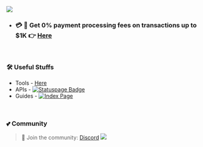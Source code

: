 <!-- Wave 
https://github.com/denvercoder1/readme-typing-svg -->
![](https://github.com/sachinsenal0x64/picx-images-hosting/raw/master/oddinpay.3uux19999v.webp)

- ### 💳 🛒 Get 0% payment processing fees on transactions up to $1K 👉  [Here](https://oddinpay.com/signup)

<br>

### 🛠️ Useful Stuffs

- Tools - [Here](https://github.com/sachinsenal0x64?tab=stars)
- APIs - [![Statuspage Badge](https://img.shields.io/badge/Tidal%20Status-315691?logo=statuspage&logoColor=fff&style=flat)](https://status.401658.xyz)
- Guides - [![Index Page](https://img.shields.io/badge/index%20page-pink?style=flat&logo=starship&logoColor=black)](https://index.401658.xyz)
</div>

<br>

### 💕 Community

> 🍻 Join the community:  <a href="https://discord.gg/EbfftZ5Dd4" alt="sachinsenal0x64">Discord</a>
> [![](https://cdn.statically.io/gh/sachinsenal0x64/picx-images-hosting@master/discord.72y8nlaw5mdc.webp)](https://discord.gg/EbfftZ5Dd4)



